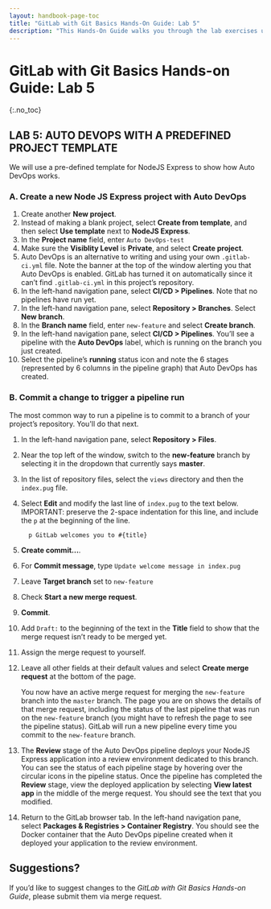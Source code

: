 ```yaml
---
layout: handbook-page-toc
title: "GitLab with Git Basics Hands-On Guide: Lab 5"
description: "This Hands-On Guide walks you through the lab exercises used in the GitLab with Git Basics course."
---
```

# GitLab with Git Basics Hands-on Guide: Lab 5
{:.no_toc}

## LAB 5: AUTO DEVOPS WITH A PREDEFINED PROJECT TEMPLATE

We will use a pre-defined template for NodeJS Express to show how Auto DevOps works.

### A. Create a new Node JS Express project with Auto DevOps

1. Create another **New project**. 
1. Instead of making a blank project, select **Create from template**, and then select **Use template** next to **NodeJS Express**.
1. In the **Project name** field, enter `Auto DevOps-test`
1. Make sure the **Visiblity Level** is **Private**, and select **Create project**.
1. Auto DevOps is an alternative to writing and using your own `.gitlab-ci.yml` file. Note the banner at the top of the window alerting you that Auto DevOps is enabled. GitLab has turned it on automatically since it can’t find `.gitlab-ci.yml` in this project’s repository.
1. In the left-hand navigation pane, select **CI/CD > Pipelines**. Note that no pipelines have run yet.
1. In the left-hand navigation pane, select **Repository > Branches**. Select **New branch**.
1. In the **Branch name** field, enter `new-feature` and select **Create branch**.
1. In the left-hand navigation pane, select **CI/CD > Pipelines**. You’ll see a pipeline with the **Auto DevOps** label, which is running on the branch you just created.
1. Select the pipeline’s **running** status icon and note the 6 stages (represented by 6 columns in the pipeline graph) that Auto DevOps has created.

### B. Commit a change to trigger a pipeline run

The most common way to run a pipeline is to commit to a branch of your project’s repository. You'll do that next.

1. In the left-hand navigation pane, select **Repository > Files**.
1. Near the top left of the window, switch to the **new-feature** branch by selecting it in the dropdown that currently says **master**.
1. In the list of repository files, select the `views` directory and then the `index.pug` file.
1. Select **Edit** and modify the last line of `index.pug` to the text below. IMPORTANT: preserve the 2-space indentation for this line, and include the `p` at the beginning of the line.
   
   ```
     p GitLab welcomes you to #{title}
   ```
   
1. **Create commit...**.
1. For **Commit message**, type `Update welcome message in index.pug`
1. Leave **Target branch** set to `new-feature`
1. Check **Start a new merge request**.
1. **Commit**.
1. Add `Draft:` to the beginning of the text in the **Title** field to show that the merge request isn’t ready to be merged yet.
1. Assign the merge request to yourself.
1. Leave all other fields at their default values and select **Create merge request** at the bottom of the page. 
   
     You now have an active merge request for merging the `new-feature` branch into the `master` branch. The page you are on shows the details of that merge request, including the status of the last pipeline that was run on the `new-feature` branch (you might have to refresh the page to see the pipeline status). GitLab will run a new pipeline every time you commit to the `new-feature` branch.
1. The **Review** stage of the Auto DevOps pipeline deploys your NodeJS Express application into a review environment dedicated to this branch. You can see the status of each pipeline stage by hovering over the circular icons in the pipeline status. Once the pipeline has completed the **Review** stage, view the deployed application by selecting **View latest app** in the middle of the merge request. You should see the text that you modified.
1. Return to the GitLab browser tab. In the left-hand navigation pane, select **Packages & Registries > Container Registry**. You should see the Docker container that the Auto DevOps pipeline created when it deployed your application to the review environment.


## Suggestions?

If you’d like to suggest changes to the *GitLab with Git Basics Hands-on Guide*, please submit them via merge request.
